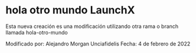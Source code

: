 # hola otro mundo LaunchX

Esta nueva creación es una modificación utilizando otra rama o branch llamada hola-otro-mundo




















Modificado por: 
Alejandro Morgan
Unciafidelis
Fecha: 4 de febrero de 2022
